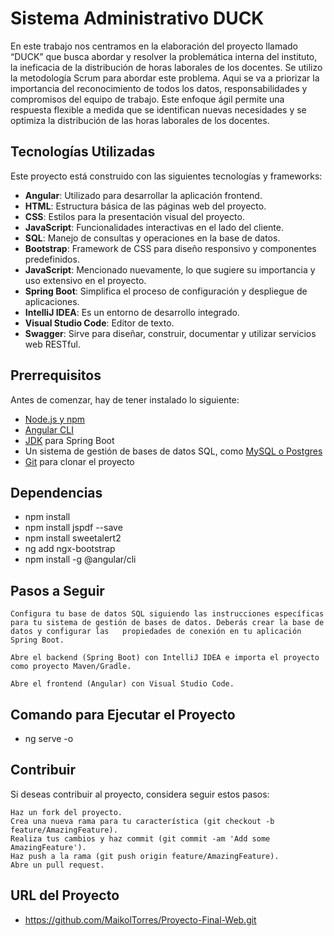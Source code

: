 # Sistema Administrativo DUCK

En este trabajo nos centramos en la elaboración del proyecto llamado “DUCK” que busca
abordar y resolver la problemática interna del instituto, la ineficacia de la distribución de
horas laborales de los docentes. Se utilizo la metodología Scrum para abordar este
problema. 
Aqui se va a priorizar la importancia del reconocimiento de todos los datos,
responsabilidades y compromisos del equipo de trabajo.
Este enfoque ágil permite una respuesta flexible a medida que se identifican nuevas
necesidades y se optimiza la distribución de las horas laborales de los docentes.

## Tecnologías Utilizadas

Este proyecto está construido con las siguientes tecnologías y frameworks:

- **Angular**: Utilizado para desarrollar la aplicación frontend.
- **HTML**: Estructura básica de las páginas web del proyecto.
- **CSS**: Estilos para la presentación visual del proyecto.
- **JavaScript**: Funcionalidades interactivas en el lado del cliente.
- **SQL**: Manejo de consultas y operaciones en la base de datos.
- **Bootstrap**: Framework de CSS para diseño responsivo y componentes predefinidos.
- **JavaScript**: Mencionado nuevamente, lo que sugiere su importancia y uso extensivo en el proyecto.
- **Spring Boot**: Simplifica el proceso de configuración y despliegue de aplicaciones.
- **IntelliJ IDEA**: Es un entorno de desarrollo integrado.
- **Visual Studio Code**: Editor de texto.
- **Swagger**: Sirve para diseñar, construir, documentar y utilizar servicios web RESTful.
## Prerrequisitos

Antes de comenzar, hay de tener instalado lo siguiente:

- [Node.js y npm](https://nodejs.org/en/download/)
- [Angular CLI](https://angular.io/cli)
- [JDK](https://www.oracle.com/java/technologies/javase-jdk11-downloads.html) para Spring Boot
- Un sistema de gestión de bases de datos SQL, como [MySQL o Postgres](https://www.mysql.com/downloads/)
- [Git](https://git-scm.com/downloads) para clonar el proyecto

 ## Dependencias
 - npm install
 - npm install jspdf --save
 - npm install sweetalert2
 - ng add ngx-bootstrap
 - npm install -g @angular/cli

## Pasos a Seguir

    Configura tu base de datos SQL siguiendo las instrucciones específicas para tu sistema de gestión de bases de datos. Deberás crear la base de datos y configurar las   propiedades de conexión en tu aplicación Spring Boot.

    Abre el backend (Spring Boot) con IntelliJ IDEA e importa el proyecto como proyecto Maven/Gradle.

    Abre el frontend (Angular) con Visual Studio Code.

 ## Comando para Ejecutar el Proyecto
 - ng serve -o

## Contribuir

Si deseas contribuir al proyecto, considera seguir estos pasos:

    Haz un fork del proyecto.
    Crea una nueva rama para tu característica (git checkout -b feature/AmazingFeature).
    Realiza tus cambios y haz commit (git commit -am 'Add some AmazingFeature').
    Haz push a la rama (git push origin feature/AmazingFeature).
    Abre un pull request.
## URL del Proyecto
- https://github.com/MaikolTorres/Proyecto-Final-Web.git

